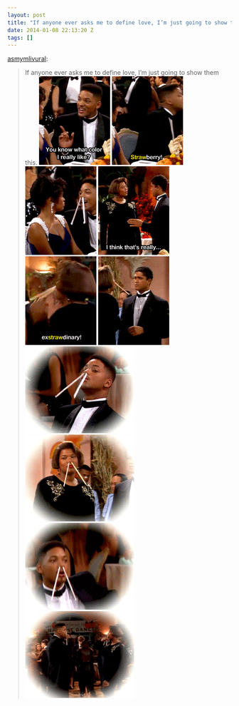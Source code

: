 ```yaml
---
layout: post
title: "If anyone ever asks me to define love, I’m just going to show them this."
date: 2014-01-08 22:13:20 Z
tags: []
---
```

[asmymlivural](http://asmymlivural.tumblr.com/post/34331286378/if-anyone-ever-asks-me-to-define-love-im-just):

> If anyone ever asks me to define love, I’m just going to show them this.
![](/media/2014/01/72698832186_0.gif)
![](/media/2014/01/72698832186_1.gif)
![](/media/2014/01/72698832186_2.gif)
![](/media/2014/01/72698832186_3.gif)
![](/media/2014/01/72698832186_4.gif)
![](/media/2014/01/72698832186_5.gif)
![](/media/2014/01/72698832186_6.gif)
![](/media/2014/01/72698832186_7.gif)
![](/media/2014/01/72698832186_8.gif)
![](/media/2014/01/72698832186_9.gif)
